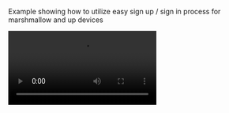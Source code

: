 Example showing how to utilize easy sign up / sign in process for marshmallow and up devices

![Video Walkthrough](example.mp4)
